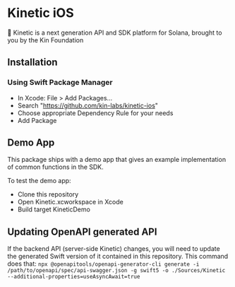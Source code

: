 # Kinetic iOS
🔋 Kinetic is a next generation API and SDK platform for Solana, brought to you by the Kin Foundation

## Installation

### Using Swift Package Manager
- In Xcode: File > Add Packages...
- Search "https://github.com/kin-labs/kinetic-ios"
- Choose appropriate Dependency Rule for your needs
- Add Package

## Demo App
This package ships with a demo app that gives an example implementation of common functions in the SDK.

To test the demo app:
- Clone this repository
- Open Kinetic.xcworkspace in Xcode
- Build target KineticDemo

## Updating OpenAPI generated API
If the backend API (server-side Kinetic) changes, you will need to update the generated Swift version of it contained in this repository. This command does that:
`npx @openapitools/openapi-generator-cli generate -i /path/to/openapi/spec/api-swagger.json -g swift5 -o ./Sources/Kinetic --additional-properties=useAsyncAwait=true`
